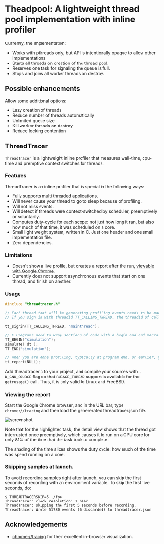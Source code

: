 # Theadpool: A lightweight thread pool implementation with inline profiler

Currently, the implementation:
 * Works with pthreads only, but API is intentionally opaque to allow
   other implementations
 * Starts all threads on creation of the thread pool.
 * Reserves one task for signaling the queue is full.
 * Stops and joins all worker threads on destroy.

## Possible enhancements

Allow some additional options:
 * Lazy creation of threads
 * Reduce number of threads automatically
 * Unlimited queue size
 * Kill worker threads on destroy
 * Reduce locking contention

## ThreadTracer

`ThreadTracer` is a lightweight inline profiler that measures wall-time,
cpu-time and premptive context switches for threads.

### Features

ThreadTracer is an inline profiler that is special in the following ways:
* Fully supports multi threaded applications.
* Will never cause your thread to go to sleep because of profiling.
* Will not miss events.
* Will detect if threads were context-switched by scheduler, preemptively or voluntarily.
* Computes duty-cycle for each scope: not just how long it ran, but also how much of that time, it was scheduled on a core.
* Small light weight system, written in C. Just one header and one small implementation file.
* Zero dependencies.

### Limitations
* Doesn't show a live profile, but creates a report after the run, [viewable with Google Chrome](https://www.gamasutra.com/view/news/176420/Indepth_Using_Chrometracing_to_view_your_inline_profiling_data.php).
* Currently does not support asynchronous events that start on one thread, and finish on another.

### Usage

```c
#include "threadtracer.h"

// Each thread that will be generating profiling events needs to be made known to the system.
// If you sign in with threadid TT_CALLING_THREAD, the threadid of calling thread will be used.

tt_signin(TT_CALLING_THREAD, "mainthread");

// C Programs need to wrap sections of code with a begin and end macro.
TT_BEGIN("simulation");
simulate( dt );
TT_END("simulation");

// When you are done profiling, typically at program end, or earlier, you can generate the profile report.
tt_report(NULL);
```

Add threadtracer.c to your project, and compile your sources with
`-D_GNU_SOURCE` flag so that `RUSAGE_THREAD` support is available for
the `getrusage()` call. Thus, it is only valid to Linux and FreeBSD.

### Viewing the report

Start the Google Chrome browser, and in the URL bar, type ```chrome://tracing``` and then load the genererated threadtracer.json file.

![screenshot](https://pbs.twimg.com/media/DNZe7tRVwAAm2_-.png)

Note that for the highlighted task, the detail view shows that the thread got interrupted once preemptively, which causes it to run on a CPU core for only 81% of the time that the task took to complete.

The shading of the time slices shows the duty cycle: how much of the time was spend running on a core.

### Skipping samples at launch.

To avoid recording samples right after launch, you can skip the first seconds of recording with an environment variable. To skip the first five seconds, do:

```
$ THREADTRACERSKIP=5 ./foo
ThreadTracer: clock resolution: 1 nsec.
ThreadTracer: skipping the first 5 seconds before recording.
ThreadTracer: Wrote 51780 events (6 discarded) to threadtracer.json
```

## Acknowledgements

* [chrome://tracing](https://www.chromium.org/developers/how-tos/trace-event-profiling-tool) for their excellent in-browser visualization.
